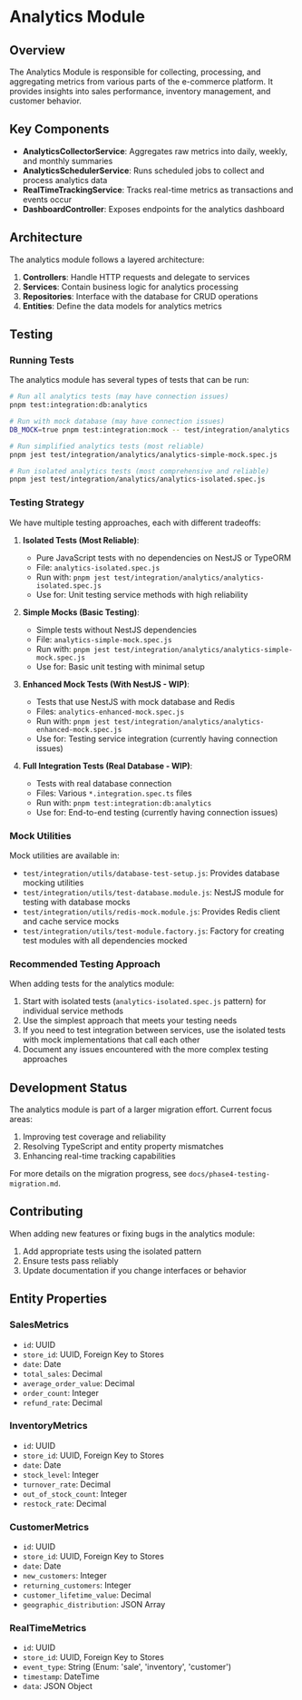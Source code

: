 # Analytics Module

## Overview

The Analytics Module is responsible for collecting, processing, and aggregating metrics from various parts of the e-commerce platform. It provides insights into sales performance, inventory management, and customer behavior.

## Key Components

- **AnalyticsCollectorService**: Aggregates raw metrics into daily, weekly, and monthly summaries
- **AnalyticsSchedulerService**: Runs scheduled jobs to collect and process analytics data
- **RealTimeTrackingService**: Tracks real-time metrics as transactions and events occur
- **DashboardController**: Exposes endpoints for the analytics dashboard

## Architecture

The analytics module follows a layered architecture:

1. **Controllers**: Handle HTTP requests and delegate to services
2. **Services**: Contain business logic for analytics processing
3. **Repositories**: Interface with the database for CRUD operations
4. **Entities**: Define the data models for analytics metrics

## Testing

### Running Tests

The analytics module has several types of tests that can be run:

```bash
# Run all analytics tests (may have connection issues)
pnpm test:integration:db:analytics

# Run with mock database (may have connection issues)
DB_MOCK=true pnpm test:integration:mock -- test/integration/analytics

# Run simplified analytics tests (most reliable)
pnpm jest test/integration/analytics/analytics-simple-mock.spec.js

# Run isolated analytics tests (most comprehensive and reliable)
pnpm jest test/integration/analytics/analytics-isolated.spec.js
```

### Testing Strategy

We have multiple testing approaches, each with different tradeoffs:

1. **Isolated Tests (Most Reliable)**:
   - Pure JavaScript tests with no dependencies on NestJS or TypeORM
   - File: `analytics-isolated.spec.js`
   - Run with: `pnpm jest test/integration/analytics/analytics-isolated.spec.js`
   - Use for: Unit testing service methods with high reliability

2. **Simple Mocks (Basic Testing)**:
   - Simple tests without NestJS dependencies
   - File: `analytics-simple-mock.spec.js`
   - Run with: `pnpm jest test/integration/analytics/analytics-simple-mock.spec.js`
   - Use for: Basic unit testing with minimal setup

3. **Enhanced Mock Tests (With NestJS - WIP)**:
   - Tests that use NestJS with mock database and Redis
   - Files: `analytics-enhanced-mock.spec.js`
   - Run with: `pnpm jest test/integration/analytics/analytics-enhanced-mock.spec.js`
   - Use for: Testing service integration (currently having connection issues)

4. **Full Integration Tests (Real Database - WIP)**:
   - Tests with real database connection
   - Files: Various `*.integration.spec.ts` files
   - Run with: `pnpm test:integration:db:analytics`
   - Use for: End-to-end testing (currently having connection issues)

### Mock Utilities

Mock utilities are available in:
- `test/integration/utils/database-test-setup.js`: Provides database mocking utilities
- `test/integration/utils/test-database.module.js`: NestJS module for testing with database mocks
- `test/integration/utils/redis-mock.module.js`: Provides Redis client and cache service mocks
- `test/integration/utils/test-module.factory.js`: Factory for creating test modules with all dependencies mocked

### Recommended Testing Approach

When adding tests for the analytics module:

1. Start with isolated tests (`analytics-isolated.spec.js` pattern) for individual service methods
2. Use the simplest approach that meets your testing needs
3. If you need to test integration between services, use the isolated tests with mock implementations that call each other
4. Document any issues encountered with the more complex testing approaches

## Development Status

The analytics module is part of a larger migration effort. Current focus areas:

1. Improving test coverage and reliability
2. Resolving TypeScript and entity property mismatches
3. Enhancing real-time tracking capabilities

For more details on the migration progress, see `docs/phase4-testing-migration.md`.

## Contributing

When adding new features or fixing bugs in the analytics module:

1. Add appropriate tests using the isolated pattern
2. Ensure tests pass reliably
3. Update documentation if you change interfaces or behavior

## Entity Properties

### SalesMetrics
- `id`: UUID
- `store_id`: UUID, Foreign Key to Stores
- `date`: Date
- `total_sales`: Decimal
- `average_order_value`: Decimal
- `order_count`: Integer
- `refund_rate`: Decimal

### InventoryMetrics
- `id`: UUID
- `store_id`: UUID, Foreign Key to Stores
- `date`: Date
- `stock_level`: Integer
- `turnover_rate`: Decimal
- `out_of_stock_count`: Integer
- `restock_rate`: Decimal

### CustomerMetrics
- `id`: UUID
- `store_id`: UUID, Foreign Key to Stores
- `date`: Date
- `new_customers`: Integer
- `returning_customers`: Integer
- `customer_lifetime_value`: Decimal
- `geographic_distribution`: JSON Array

### RealTimeMetrics
- `id`: UUID
- `store_id`: UUID, Foreign Key to Stores
- `event_type`: String (Enum: 'sale', 'inventory', 'customer')
- `timestamp`: DateTime
- `data`: JSON Object 